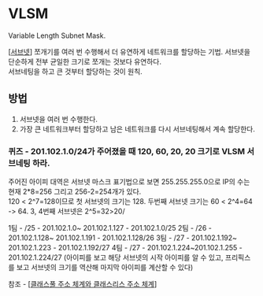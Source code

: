 # VLSM

Variable Length Subnet Mask. 

 
[[서브넷]] 쪼개기를 여러 번 수행해서 더 유연하게 네트워크를 할당하는 기법. 
서브넷을 단순하게 전부 균일한 크기로 쪼개는 것보다 유연하다.  
서브네팅을 하고 큰 것부터 할당하는 것이 원칙. 


## 방법 
1. 서브넷을  여러 번 수행한다. 
2. 가장 큰 네트워크부터 할당하고 남은 네트워크를 다시 서브네팅해서 계속 할당한다.  


### 퀴즈 - 201.102.1.0/24가 주어졌을 때 120, 60, 20, 20 크기로 VLSM 서브네팅  하라. 

주어진 아이피 대역은 서브넷 마스크 표기법으로 보면 255.255.255.0으로 IP의 수는 현재 2*8=256 그리고 256-2=254개가 있다.  
120 < 2^7=128이므로 첫 서브넷의 크기는 128. 
두번째 서브넷 크기는 60 < 2^4=64 -> 64. 
3, 4번째 서브넷은 2^5=32>20/ 

1팀 - /25 -  201.102.1.0~ 201.102.1.127 - 201.102.1.0/25 
2팀 -  /26 -  201.102.1.128~ 201.102.1.191 - 201.102.1.128/26 
3팀 - /27 - 201.102.1.192~ 201.102.1.223 - 201.102.1.192/27 
4팀 -  /27 - 201.102.1.224~201.102.1.255 - 201.102.1.224/27 
(아이피를 보고 해당 서브넷의 시작 아이피를 알 수 있고, 프리픽스를 보고 서브넷의 크기를 역산해 마지막 아이피를 계산할 수 있다) 


참조 - [[클래스풀 주소 체계와 클래스리스 주소 체계]]

[//begin]: # "Autogenerated link references for markdown compatibility"
[서브넷]: 서브넷 "서브넷"
[클래스풀 주소 체계와 클래스리스 주소 체계]: <클래스풀 주소 체계와 클래스리스 주소 체계> "클래스풀 주소 체계와 클래스리스 주소 체계"
[//end]: # "Autogenerated link references"